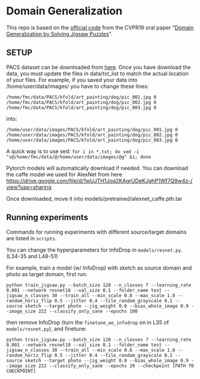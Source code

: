 # Domain Generalization
This repo is based on the [official code](https://github.com/fmcarlucci/JigenDG) from the CVPR19 oral paper "[Domain Generalization by Solving Jigsaw Puzzles](https://arxiv.org/pdf/1903.06864.pdf)".

## SETUP 

PACS dataset can be downloaded from [here](https://drive.google.com/file/d/0B6x7gtvErXgfbF9CSk53UkRxVzg/view?usp=sharing). Once you have download the data, you must update the files in data/txt_list to match the actual location of your files.
For example, if you saved your data into /home/user/data/images/ you have to change these lines:

```
/home/fmc/data/PACS/kfold/art_painting/dog/pic_001.jpg 0
/home/fmc/data/PACS/kfold/art_painting/dog/pic_002.jpg 0
/home/fmc/data/PACS/kfold/art_painting/dog/pic_003.jpg 0
```

into:

```
/home/user/data/images/PACS/kfold/art_painting/dog/pic_001.jpg 0
/home/user/data/images/PACS/kfold/art_painting/dog/pic_002.jpg 0
/home/user/data/images/PACS/kfold/art_painting/dog/pic_003.jpg 0
```

A quick way is to use sed:
`for i in *.txt; do sed -i "s@/home/fmc/data/@/home/user/data/images/@g" $i; done`

Pytorch models will automatically download if needed. You can download the caffe model we used for AlexNet from here https://drive.google.com/file/d/1wUJTH1Joq2KAgrUDeKJghP1Wf7Q9w4z-/view?usp=sharing

Once downloaded, move it into models/pretrained/alexnet_caffe.pth.tar




## Running experiments

Commands for running experiments with different source/target domains are listed in `scripts`. 

You can change the hyperparameters for InfoDrop in `models/resnet.py`. (L34-35 and L48-51)

For example, train a model (w/ InfoDrop) with sketch as source domain and photo as target domain, first run:

```
python train_jigsaw.py --batch_size 128 --n_classes 7 --learning_rate 0.001 --network resnet18 --val_size 0.1 --folder_name test --jigsaw_n_classes 30 --train_all --min_scale 0.8 --max_scale 1.0 --random_horiz_flip 0.5 --jitter 0.4 --tile_random_grayscale 0.1 --source sketch --target photo --jig_weight 0.0 --bias_whole_image 0.9 --image_size 222 --classify_only_sane --epochs 100
```

then remove InfoDrop (turn the `finetune_wo_infodrop` on in L35 of `models/resnet.py`), and finetune:

```
python train_jigsaw.py --batch_size 128 --n_classes 7 --learning_rate 0.001 --network resnet18 --val_size 0.1 --folder_name test --jigsaw_n_classes 30 --train_all --min_scale 0.8 --max_scale 1.0 --random_horiz_flip 0.5 --jitter 0.4 --tile_random_grayscale 0.1 --source sketch --target photo --jig_weight 0.0 --bias_whole_image 0.9 --image_size 222 --classify_only_sane --epochs 20 --checkpoint [PATH TO CHECKPOINT]
```

